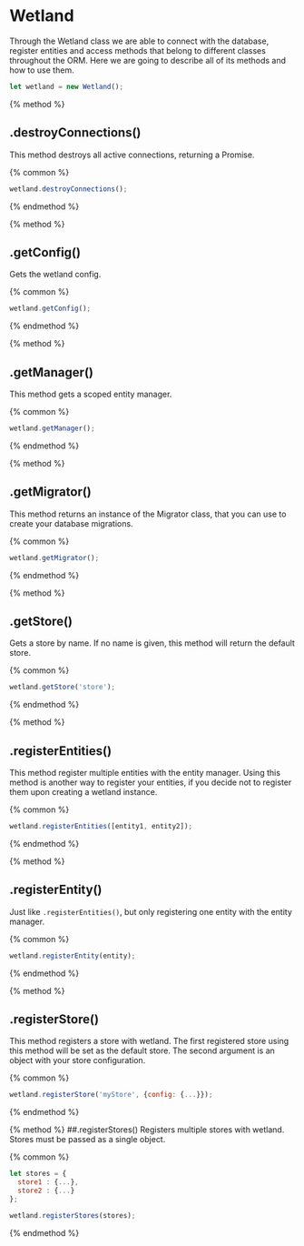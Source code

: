 # Wetland
Through the Wetland class we are able to connect with the database, 
register entities and access methods that belong to different classes throughout the ORM. 
Here we are going to describe all of its methods and how to use them.

```js
let wetland = new Wetland();
```

{% method %}
## .destroyConnections()
This method destroys all active connections, returning a Promise.

{% common %}
```js
wetland.destroyConnections();
```
{% endmethod %}

{% method %}
## .getConfig()
Gets the wetland config.

{% common %}
```js
wetland.getConfig();
```
{% endmethod %}

{% method %}
## .getManager()
This method gets a scoped entity manager.


{% common %}
```js
wetland.getManager();
```
{% endmethod %}

{% method %}
## .getMigrator()
This method returns an instance of the Migrator class, that you can use to create your database migrations. 

{% common %}
```js
wetland.getMigrator();
```
{% endmethod %}

{% method %}
## .getStore()
Gets a store by name. If no name is given, this method will return the default store.

{% common %}
```js
wetland.getStore('store');
```
{% endmethod %}

{% method %}
## .registerEntities()
This method register multiple entities with the entity manager. 
Using this method is another way to register your entities, if you decide not to register them upon creating a wetland instance.

{% common %}
```js
wetland.registerEntities([entity1, entity2]);
```
{% endmethod %}

{% method %}
## .registerEntity()
Just like `.registerEntities()`, but only registering one entity with the entity manager.

{% common %}
```js
wetland.registerEntity(entity);
```
{% endmethod %}

{% method %}
## .registerStore()
This method registers a store with wetland. 
The first registered store using this method will be set as the default store. 
The second argument is an object with your store configuration. 

{% common %}
```js
wetland.registerStore('myStore', {config: {...}});
```
{% endmethod %}

{% method %}
##.registerStores()
Registers multiple stores with wetland. Stores must be passed as a single object.

{% common %}
```js
let stores = {
  store1 : {...},
  store2 : {...}
};

wetland.registerStores(stores);
```
{% endmethod %}
